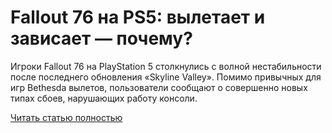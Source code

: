 # Fallout 76 на PS5: вылетает и зависает — почему?



Игроки Fallout 76 на PlayStation 5 столкнулись с волной нестабильности после последнего обновления «Skyline Valley». Помимо привычных для игр Bethesda вылетов, пользователи сообщают о совершенно новых типах сбоев, нарушающих работу консоли.

[Читать статью полностью](https://xyberbara.com/gaming/fallout-76-crash-ps5/)
